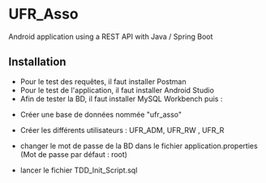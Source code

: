 # UFR_Asso
 Android application using a REST API with Java / Spring Boot

## Installation
* Pour le test des requêtes, il faut installer Postman
* Pour le test de l'application, il faut installer Android Studio
* Afin de tester la BD, il faut installer MySQL Workbench puis :

- Créer une base de données nommée "ufr_asso"
- Créer les différents utilisateurs : UFR_ADM, UFR_RW , UFR_R
- changer le mot de passe de la BD dans le fichier application.properties (Mot de passe par défaut : root)

- lancer le fichier TDD_Init_Script.sql
